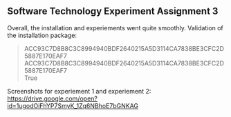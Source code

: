 ## Software Technology Experiment Assignment 3

Overall, the installation and experiements went quite smoothly. Validation of the installation package:
> ACC93C7D8B8C3C8994940BDF2640215A5D3114CA7838BE3CFC2D5887E170EAF7
> ACC93C7D8B8C3C8994940BDF2640215A5D3114CA7838BE3CFC2D5887E170EAF7  
> True

Screenshots for experiement 1 and experiement 2:  
https://drive.google.com/open?id=1ugodOiFhYP7SmyK_1Zq6NBhoE7bGNKAG 



